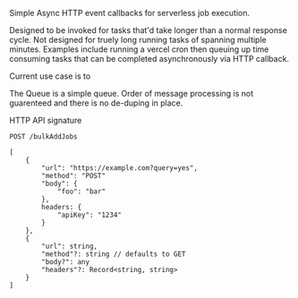 Simple Async HTTP event callbacks for serverless job execution.

Designed to be invoked for tasks that'd take longer than a normal response cycle. Not designed for truely long running tasks of spanning multiple minutes.
Examples include running a vercel cron then queuing up time consuming tasks that can be completed asynchronously via HTTP callback.

Current use case is to

The Queue is a simple queue. Order of message processing is not guarenteed and there is no de-duping in place.

HTTP API signature

```
POST /bulkAddJobs

[
    {
        "url": "https://example.com?query=yes",
        "method": "POST"
        "body": {
            "foo": "bar"
        },
        headers: {
            "apiKey": "1234"
        }
    },
    {
        "url": string,
        "method"?: string // defaults to GET
        "body?": any
        "headers"?: Record<string, string>
    }
]

```
